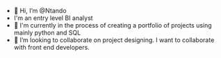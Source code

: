 - 👋 Hi, I’m @Ntando
- I'm an entry level BI analyst 
- 🌱 I'm currently in the process of creating a portfolio of projects using mainly python and SQL
- 💞️ I’m looking to collaborate on project designing. I want to collaborate with front end developers.


<!---
Ntando-Mtimkulu/Ntando-Mtimkulu is a ✨ special ✨ repository because its `README.md` (this file) appears on your GitHub profile.
You can click the Preview link to take a look at your changes.
--->
